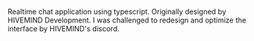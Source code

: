 Realtime chat application using typescript. Originally designed by HIVEMIND Development. I was challenged to redesign and optimize the interface by HIVEMIND's discord.
